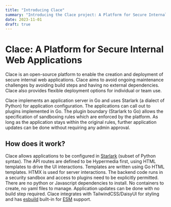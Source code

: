 ```yaml
---
title: "Introducing Clace"
summary: "Introducing the Clace project: A Platform for Secure Internal Web Applications"
date: 2023-11-01
draft: true
---
```


# Clace: A Platform for Secure Internal Web Applications

Clace is an open-source platform to enable the creation and deployment of secure internal web applications. Clace aims to avoid ongoing maintenance challenges by avoiding build steps and having no external dependencies. Clace also provides flexible deployment options for individual or team use​.

Clace implements an application server in Go and uses Starlark (a dialect of Python) for application configuration. The applications can call out to plugins implemented in Go. The plugin boundary (Starlark to Go) allows the specification of sandboxing rules which are enforced by the platform. As long as the application stays within the original rules, further application updates can be done without requiring any admin approval.

<h2>How does it work?</h2>
Clace allows applications to be configured in <a href="https://github.com/google/starlark-go">Starlark</a> (subset of Python syntax). The API routes are defined to be Hypermedia first, using HTML templates to drive the UI interactions. Templates are written using Go HTML templates. HTMX is used for server interactions. The backend code runs in a security sandbox and access to plugins need to be explicitly permitted.  There are no python or Javascript dependencies to install. No containers to create, no yaml files to manage. Application updates can be done with no build step required. Clace integrates with TailwindCSS/DaisyUI for styling and has <a href="https://esbuild.github.io/">esbuild</a> built-in for <a href="https://developer.mozilla.org/en-US/docs/Web/JavaScript/Guide/Modules">ESM</a> support.
<br>

